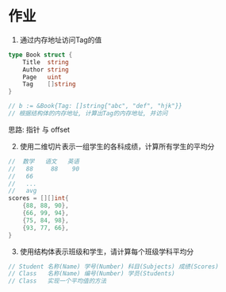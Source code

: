 # 作业

1. 通过内存地址访问Tag的值
```go
type Book struct {
	Title  string
	Author string
	Page   uint
	Tag    []string
}

// b := &Book{Tag: []string{"abc", "def", "hjk"}}
// 根据结构体的内存地址, 计算出Tag的内存地址, 并访问
```

思路: 指针 与 offset

2. 使用二维切片表示一组学生的各科成绩，计算所有学生的平均分

```go
//  数学   语文   英语   
//   88     88    90
//   66
//   ...   
//   avg     
scores = [][]int{
	{88, 88, 90},
	{66, 99, 94},
	{75, 84, 98},
	{93, 77, 66},
}
```

3. 使用结构体表示班级和学生，请计算每个班级学科平均分

```go
// Student 名称(Name) 学号(Number) 科目(Subjects) 成绩(Scores)
// Class   名称(Name) 编号(Number) 学员(Students)
// Class   实现一个平均值的方法
```